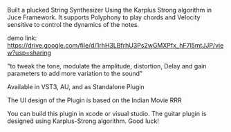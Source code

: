 

Built a plucked String Synthesizer Using the Karplus Strong algorithm in Juce Framework. It supports Polyphony to play chords and Velocity sensitive to control the dynamics of the notes. 

demo link: https://drive.google.com/file/d/1rhH3LBfrhU3Ps2wGMXPfx_hF7l5mtJJP/view?usp=sharing


"to tweak the tone, modulate the amplitude, distortion, Delay and gain parameters to add more variation to the sound"

Available in VST3, AU, and as Standalone Plugin

The UI design of the Plugin is based on the Indian Movie RRR

You can build this plugin in xcode or visual studio.
The guitar plugin is designed using Karplus-Strong algorithm.
Good luck!
